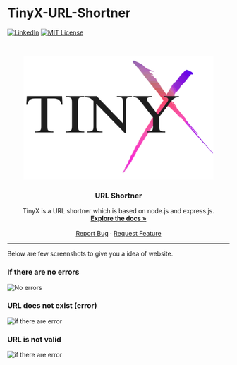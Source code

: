 # TinyX-URL-Shortner
[![LinkedIn][linkedin-shield]][linkedin-url]
[![MIT License][license-shield]][license-url]


<!-- PROJECT LOGO -->
<br />
<p align="center">
  <a href="https://github.com/Adarshkumarmaheshwari/TinyX-URL-shortener">
    <img src="public\tinyX.png" alt="QuoteX" width="430" height="280">
  </a>

  <h3 align="center">URL Shortner</h3>

  <p align="center">
TinyX is a URL shortner which is based on node.js and express.js.
    <br />
    <a href="https://github.com/Adarshkumarmaheshwari/TinyX-URL-shortener"><strong>Explore the docs »</strong></a>
    <br />
    <br />
    <a href="https://github.com/Adarshkumarmaheshwari/TinyX-URL-shortener/issues">Report Bug</a>
    ·
    <a href="https://github.com/Adarshkumarmaheshwari/TinyX-URL-shortener/issues">Request Feature</a>
  </p>
</p>


-------


Below are few screenshots to give you a idea of website.
### If there are no errors

![No errors](https://github.com/Adarshkumarmaheshwari/TinyX-URL-shortner/blob/master/public/s_green.JPG)
### URL does not exist (error)
![if there are error](https://raw.githubusercontent.com/Adarshkumarmaheshwari/TinyX-URL-shortner/master/public/red_ss_url.JPG)

### URL is not valid
![if there are error](https://raw.githubusercontent.com/Adarshkumarmaheshwari/TinyX-URL-shortner/master/public/red_ss.JPG)


[linkedin-shield]: https://img.shields.io/badge/-LinkedIn-black.svg?style=for-the-badge&logo=linkedin&colorB=555
[linkedin-url]: https://linkedin.com/in/adarshkumarmaheshwari
[license-shield]: https://img.shields.io/github/license/othneildrew/Best-README-Template.svg?style=for-the-badge
[license-url]: https://github.com/Adarshkumarmaheshwari/TinyX-URL-shortener/blob/master/LICENSE
